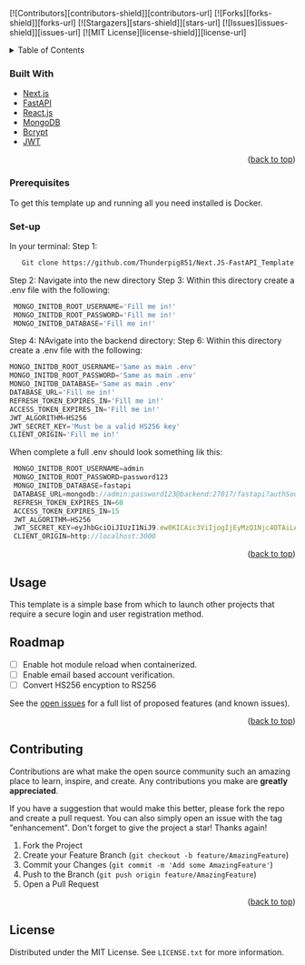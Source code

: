 <div id="top"></div>
<!--
*** Thanks for checking out the Best-README-Template. If you have a suggestion
*** that would make this better, please fork the repo and create a pull request
*** or simply open an issue with the tag "enhancement".
*** Don't forget to give the project a star!
*** Thanks again! Now go create something AMAZING! :D
-->



<!-- PROJECT SHIELDS -->
<!--
*** I'm using markdown "reference style" links for readability.
*** Reference links are enclosed in brackets [ ] instead of parentheses ( ).
*** See the bottom of this document for the declaration of the reference variables
*** for contributors-url, forks-url, etc. This is an optional, concise syntax you may use.
*** https://www.markdownguide.org/basic-syntax/#reference-style-links
-->
[![Contributors][contributors-shield]][contributors-url]
[![Forks][forks-shield]][forks-url]
[![Stargazers][stars-shield]][stars-url]
[![Issues][issues-shield]][issues-url]
[![MIT License][license-shield]][license-url]



<!-- TABLE OF CONTENTS -->
<details>
  <summary>Table of Contents</summary>
  <ol>
    <li>
      <a href="#about-the-project">About The Project</a>
      <ul>
        <li><a href="#built-with">Built With</a></li>
      </ul>
    </li>
    <li>
      <a href="#getting-started">Getting Started</a>
      <ul>
        <li><a href="#prerequisites">Prerequisites</a></li>
        <li><a href="#installation">Installation</a></li>
      </ul>
    </li>
    <li><a href="#usage">Usage</a></li>
    <li><a href="#roadmap">Roadmap</a></li>
    <li><a href="#license">License</a></li>
  </ol>
</details>


### Built With
* [Next.js](https://nextjs.org/)
* [FastAPI](https://fastapi.tiangolo.com/)
* [React.js](https://reactjs.org/)
* [MongoDB](https://www.mongodb.com/)
* [Bcrypt](https://bcrypt.online/)
* [JWT](https://jwt.io/)

<p align="right">(<a href="#top">back to top</a>)</p>


### Prerequisites

To get this template up and running all you need installed is Docker. 

### Set-up

In your terminal:
Step 1: 
```sh
   Git clone https://github.com/Thunderpig851/Next.JS-FastAPI_Template.git
```
Step 2: Navigate into the new directory
Step 3: Within this directory create a .env file with the following:
```js
 MONGO_INITDB_ROOT_USERNAME='Fill me in!'
 MONGO_INITDB_ROOT_PASSWORD='Fill me in!'
 MONGO_INITDB_DATABASE='Fill me in!'
```
Step 4: NAvigate into the backend directory:
Step 6: Within this directory create a .env file with the following:
```js
MONGO_INITDB_ROOT_USERNAME='Same as main .env'
MONGO_INITDB_ROOT_PASSWORD='Same as main .env'
MONGO_INITDB_DATABASE='Same as main .env'
DATABASE_URL='Fill me in!'
REFRESH_TOKEN_EXPIRES_IN='Fill me in!'
ACCESS_TOKEN_EXPIRES_IN='Fill me in!'
JWT_ALGORITHM=HS256
JWT_SECRET_KEY='Must be a valid HS256 key'
CLIENT_ORIGIN='Fill me in!'
```
When complete a full .env should look something lik this:
```js
 MONGO_INITDB_ROOT_USERNAME=admin
 MONGO_INITDB_ROOT_PASSWORD=password123
 MONGO_INITDB_DATABASE=fastapi
 DATABASE_URL=mongodb://admin:password123@backend:27017/fastapi?authSource=admin
 REFRESH_TOKEN_EXPIRES_IN=60
 ACCESS_TOKEN_EXPIRES_IN=15
 JWT_ALGORITHM=HS256
 JWT_SECRET_KEY=eyJhbGciOiJIUzI1NiJ9.ew0KICAic3ViIjogIjEyMzQ1Njc4OTAiLA0KICAibmFtZSI6ICJBbmlzaCBOYXRoIiwNCiAgImlhdCI6IDE1MTYyMzkwMjINCn0.VD9-  atPor0dwctrHCKfSM38HLKwukEjjftwpNisVydI 
 CLIENT_ORIGIN=http://localhost:3000
```
  

<p align="right">(<a href="#top">back to top</a>)</p>



<!-- USAGE EXAMPLES -->
## Usage

This template is a simple base from which to launch other projects that require a secure login and user registration method.

<!-- ROADMAP -->
## Roadmap

- [ ] Enable hot module reload when containerized.
- [ ] Enable email based account verification.
- [ ] Convert HS256 encyption to RS256

See the [open issues](https://github.com/github_username/repo_name/issues) for a full list of proposed features (and known issues).

<p align="right">(<a href="#top">back to top</a>)</p>



<!-- CONTRIBUTING -->
## Contributing

Contributions are what make the open source community such an amazing place to learn, inspire, and create. Any contributions you make are **greatly appreciated**.

If you have a suggestion that would make this better, please fork the repo and create a pull request. You can also simply open an issue with the tag "enhancement".
Don't forget to give the project a star! Thanks again!

1. Fork the Project
2. Create your Feature Branch (`git checkout -b feature/AmazingFeature`)
3. Commit your Changes (`git commit -m 'Add some AmazingFeature'`)
4. Push to the Branch (`git push origin feature/AmazingFeature`)
5. Open a Pull Request

<p align="right">(<a href="#top">back to top</a>)</p>



<!-- LICENSE -->
## License

Distributed under the MIT License. See `LICENSE.txt` for more information.



